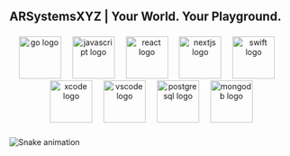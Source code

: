 <h2 align="left">ARSystemsXYZ | Your World. Your Playground.</h2>

###

<div align="center">
  <img src="https://cdn.jsdelivr.net/gh/devicons/devicon/icons/go/go-original.svg" height="75" alt="go logo"  />
  <img width="12" />
  <img src="https://cdn.jsdelivr.net/gh/devicons/devicon/icons/javascript/javascript-original.svg" height="75" alt="javascript logo"  />
  <img width="12" />
  <img src="https://cdn.jsdelivr.net/gh/devicons/devicon/icons/react/react-original.svg" height="75" alt="react logo"  />
  <img width="12" />
  <img src="https://cdn.jsdelivr.net/gh/devicons/devicon/icons/nextjs/nextjs-original.svg" height="75" alt="nextjs logo"  />
  <img width="12" />
  <img src="https://cdn.jsdelivr.net/gh/devicons/devicon/icons/swift/swift-original.svg" height="75" alt="swift logo"  />
  <img width="12" />
  <img src="https://cdn.jsdelivr.net/gh/devicons/devicon/icons/xcode/xcode-original.svg" height="75" alt="xcode logo"  />
  <img width="12" />
  <img src="https://cdn.jsdelivr.net/gh/devicons/devicon/icons/vscode/vscode-original.svg" height="75" alt="vscode logo"  />
  <img width="12" />
  <img src="https://cdn.jsdelivr.net/gh/devicons/devicon/icons/postgresql/postgresql-original.svg" height="75" alt="postgresql logo"  />
  <img width="12" />
  <img src="https://cdn.jsdelivr.net/gh/devicons/devicon/icons/mongodb/mongodb-original.svg" height="75" alt="mongodb logo"  />
</div>

###

<img src="https://raw.githubusercontent.com/maurodesouza/maurodesouza/output/snake.svg" alt="Snake animation" />

###
